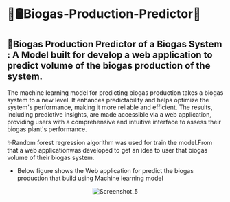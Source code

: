# 🔮🛢️Biogas-Production-Predictor🍃
## 🌱Biogas Production Predictor of a Biogas System : A Model built for develop a web application to predict volume of the biogas production of the system.

The machine learning model for predicting biogas production takes a biogas system to a new level. It enhances predictability and helps optimize the system's performance, making it more reliable and efficient.
The results, including predictive insights, are made accessible via a web application, providing users with a comprehensive and intuitive interface to assess their biogas plant's performance.

✨Random forest regression algorithm was used for train the model.From that a web applicationwas developed to get an idea to user that biogas volume of their 
biogas system.


* Below figure shows the Web application for predict the biogas production that build using Machine learning model

<p align="center">
  <img src="https://github.com/AS619/Biogas-Production-Predictor/assets/137033424/1881bedc-541d-4dee-988b-caeaf36dda8f" alt="Screenshot_5">
</p>
